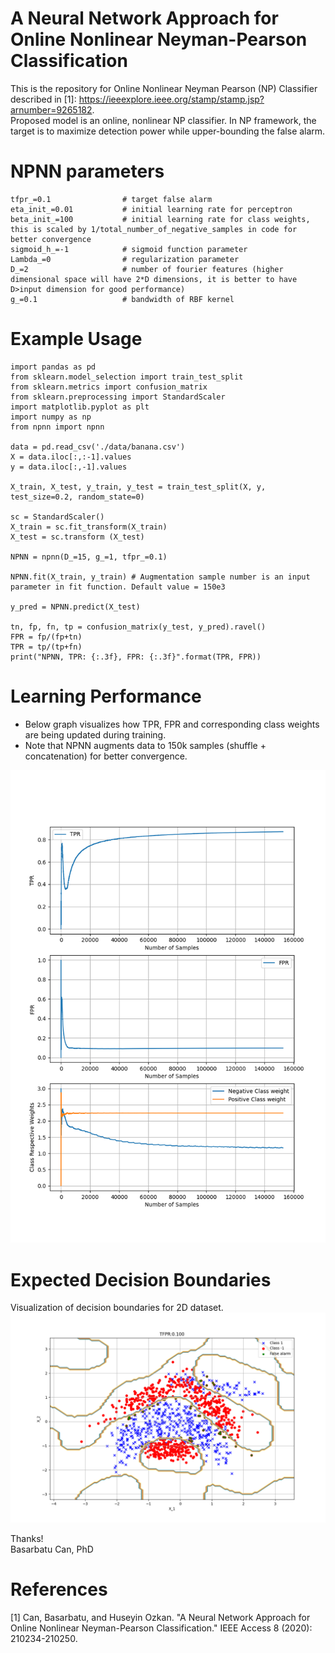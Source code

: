 # A Neural Network Approach for Online Nonlinear Neyman-Pearson Classification
This is the repository for Online Nonlinear Neyman Pearson (NP) Classifier described in [1]: https://ieeexplore.ieee.org/stamp/stamp.jsp?arnumber=9265182. <br/>
Proposed model is an online, nonlinear NP classifier. In NP framework, the target is to maximize detection power while upper-bounding the false alarm.

# NPNN parameters
    tfpr_=0.1                # target false alarm
    eta_init_=0.01           # initial learning rate for perceptron
    beta_init_=100           # initial learning rate for class weights, this is scaled by 1/total_number_of_negative_samples in code for better convergence
    sigmoid_h_=-1            # sigmoid function parameter
    Lambda_=0                # regularization parameter
    D_=2                     # number of fourier features (higher dimensional space will have 2*D dimensions, it is better to have D>input dimension for good performance)
    g_=0.1                   # bandwidth of RBF kernel

# Example Usage
    import pandas as pd
    from sklearn.model_selection import train_test_split
    from sklearn.metrics import confusion_matrix
    from sklearn.preprocessing import StandardScaler
    import matplotlib.pyplot as plt
    import numpy as np
    from npnn import npnn

    data = pd.read_csv('./data/banana.csv')
    X = data.iloc[:,:-1].values
    y = data.iloc[:,-1].values
    
    X_train, X_test, y_train, y_test = train_test_split(X, y, test_size=0.2, random_state=0)
    
    sc = StandardScaler()
    X_train = sc.fit_transform(X_train)
    X_test = sc.transform (X_test)
    
    NPNN = npnn(D_=15, g_=1, tfpr_=0.1)
    
    NPNN.fit(X_train, y_train) # Augmentation sample number is an input parameter in fit function. Default value = 150e3
    
    y_pred = NPNN.predict(X_test)
    
    tn, fp, fn, tp = confusion_matrix(y_test, y_pred).ravel()
    FPR = fp/(fp+tn)
    TPR = tp/(tp+fn)
    print("NPNN, TPR: {:.3f}, FPR: {:.3f}".format(TPR, FPR))

# Learning Performance
* Below graph visualizes how TPR, FPR and corresponding class weights are being updated during training.
* Note that NPNN augments data to 150k samples (shuffle + concatenation) for better convergence.
<img src="figures/transient_performances.png">

# Expected Decision Boundaries
Visualization of decision boundaries for 2D dataset.<br/>
<img src="figures/decision_boundary_visualized.png">

Thanks!<br/>
Basarbatu Can, PhD

# References
[1] Can, Basarbatu, and Huseyin Ozkan. "A Neural Network Approach for Online Nonlinear Neyman-Pearson Classification." IEEE Access 8 (2020): 210234-210250.